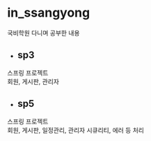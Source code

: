 # in_ssangyong
국비학원 다니며 공부한 내용

* ## sp3
 스프링 프로젝트  
 회원, 게시판, 관리자

* ## sp5
 스프링 프로젝트  
 회원, 게시판, 일정관리, 관리자
 시큐리티, 에러 등 처리 
